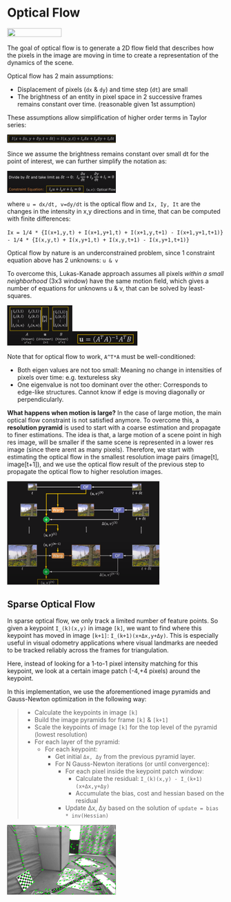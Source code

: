 # Optical Flow
<img src="https://raw.githubusercontent.com/goksanisil23/lazy_minimal_robotics/main/OpticalFlow/resources/sparse_oflow_traffic.gif" width=50% height=50%>

The goal of optical flow is to generate a 2D flow field that describes how the pixels in the image are moving in time to create a representation of the dynamics of the scene.

Optical flow has 2 main assumptions:
- Displacement of pixels (`dx` & `dy`) and time step (`dt`) are small 
- The brightness of an entity in pixel space in 2 successive frames remains constant over time. (reasonable given 1st assumption)

These assumptions allow simplification of higher order terms in Taylor series:

<img src="https://raw.githubusercontent.com/goksanisil23/lazy_minimal_robotics/main/OpticalFlow/resources/taylor_1.png" width=50% height=50%>

Since we assume the brightness remains constant over small dt for the point of interest, we can further simplify the notation as:

<img src="https://raw.githubusercontent.com/goksanisil23/lazy_minimal_robotics/main/OpticalFlow/resources/optical_flow_constraint.png" width=50% height=50%>

where `u = dx/dt, v=dy/dt` is the optical flow and `Ix, Iy, It` are the changes in the intensity in x,y directions and in time, that can be computed with finite differences:

`Ix = 1/4 * {I(x+1,y,t) + I(x+1,y+1,t) + I(x+1,y,t+1) - I(x+1,y+1,t+1)} - 1/4 * {I(x,y,t) + I(x,y+1,t) + I(x,y,t+1) - I(x,y+1,t+1)}`

Optical flow by nature is an underconstrained problem, since 1 constraint equation above has 2 unknowns: `u & v`

To overcome this, Lukas-Kanade approach assumes all pixels *within a small neighborhood* (3x3 window) have the same motion field, which gives a number of equations for unknowns u & v, that can be solved by least-squares.

<img src="https://raw.githubusercontent.com/goksanisil23/lazy_minimal_robotics/main/OpticalFlow/resources/lucas_kanade_matrix.png" width=30% height=50%><img src="https://raw.githubusercontent.com/goksanisil23/lazy_minimal_robotics/main/OpticalFlow/resources/lukas_kanade_solution.png" width=30% height=50%>

Note that for optical flow to work, `A^T*A` must be well-conditioned:
- Both eigen values are not too small: Meaning no change in intensities of pixels over time: e.g. textureless sky
- One eigenvalue is not too dominant over the other: Corresponds to edge-like structures. Cannot know if edge is moving diagonally or perpendicularly.

**What happens when motion is large?**
In the case of large motion, the main optical flow constraint is not satisfied anymore. To overcome this, a **resolution pyramid** is used to start with a coarse estimation and propagate to finer estimations. The idea is that, a large motion of a scene point in high res image, will be smaller if the same scene is represented in a lower res image (since there arent as many pixels). Therefore, we start with estimating the optical flow in the smallest resolution image pairs (image[t], image[t+1]), and we use the optical flow result of the previous step to propagate the optical flow to higher resolution images.

<img src="https://raw.githubusercontent.com/goksanisil23/lazy_minimal_robotics/main/OpticalFlow/resources/klt_pyramid.png" width=70% height=50%>

## Sparse Optical Flow
In sparse optical flow, we only track a limited number of feature points. So given a keypoint `I_(k)(x,y)` in image `[k]`, we want to find where this keypoint has moved in image `[k+1]`: `I_(k+1)(x+Δx,y+Δy)`. This is especially useful in visual odometry applications where visual landmarks are needed to be tracked reliably across the frames for triangulation. 

Here, instead of looking for a 1-to-1 pixel intensity matching for this keypoint, we look at a certain image patch (-4,+4 pixels) around the keypoint.

In this implementation, we use the aforementioned image pyramids and Gauss-Newton optimization in the following way:

>- Calculate the keypoints in image `[k]`
>- Build the image pyramids for frame `[k]` & `[k+1]` 
>- Scale the keypoints of image `[k]` for the top level of the pyramid (lowest resolution)
>- For each layer of the pyramid:
>    - For each keypoint:
>        - Get initial `Δx, Δy` from the previous pyramid layer.
>        - For N Gauss-Newton iterations (or until convergence):
>            - For each pixel inside the keypoint patch window:
>                - Calculate the residual: `I_(k)(x,y) - I_(k+1)(x+Δx,y+Δy)`
>                - Accumulate the bias, cost and hessian based on the residual
>            - Update Δx, Δy based on the solution of `update = bias * inv(Hessian)`


<img src="https://raw.githubusercontent.com/goksanisil23/lazy_minimal_robotics/main/OpticalFlow/resources/optical_flow_sparse.png" width=50% height=50%>

